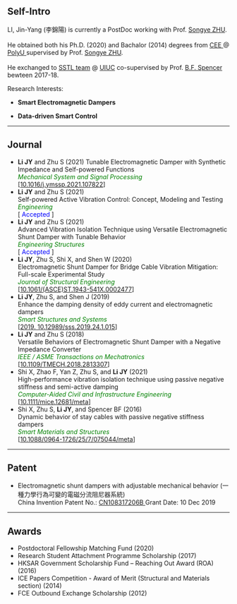 ## Self-Intro

LI, Jin-Yang (李錦陽) is currently a PostDoc working with Prof. <a href="https://songyezhu.wixsite.com/mysite">Songye ZHU</a>.
<br><br>
He obtained both his Ph.D. (2020) and Bachalor (2014) degrees from <a href="https://www.polyu.edu.hk/en/cee/"> CEE </a> @ <a href="https://polyu.edu.hk/"> PolyU </a> supervised by Prof. <a href="https://songyezhu.wixsite.com/mysite">Songye ZHU</a>.
<br><br>
He exchanged to <a href="http://sstl.cee.illinois.edu/li_jinyang/"> SSTL team</a> @ <a href="https://illinois.edu/"> UIUC</a> co-supervised by Prof. <a href="https://cee.illinois.edu/directory/profile/bfs">B.F. Spencer</a> bewteen 2017-18.

Research Interests: <br>
- **Smart Electromagnetic Dampers** <br>

- **Data-driven Smart Control** <br>

---
## Journal
* **Li JY** and Zhu S (2021)
Tunable Electromagnetic Damper with Synthetic Impedance and Self-powered Functions<br>
<span style="color:green">*Mechanical System and Signal Processing*</span> <br>
[<a href="https://doi.org/10.1016/j.ymssp.2021.107822">10.1016/j.ymssp.2021.107822</a>]
* **Li JY** and Zhu S (2021)<br>
Self-powered Active Vibration Control: Concept, Modeling and Testing<br>
<span style="color:green"> *Engineering*</span> <br>
[<span style="color:blue"> Accepted </span>]
* **Li JY** and Zhu S (2021)<br>
Advanced Vibration Isolation Technique using Versatile Electromagnetic Shunt Damper with Tunable Behavior<br>
<span style="color:green"> *Engineering Structures*</span> <br>
[<span style="color:blue"> Accepted </span>]
* **Li JY**, Zhu S, Shi X, and Shen W (2020)<br>
Electromagnetic Shunt Damper for Bridge Cable Vibration Mitigation: Full-scale Experimental Study<br>
<span style="color:green"> *Journal of Structural Engineering*</span> <br>
[<a href="https://ascelibrary.org/doi/full/10.1061/%28ASCE%29ST.1943-541X.0002477">10.1061/(ASCE)ST.1943-541X.0002477</a>]
* **Li JY**, Zhu S, and Shen J (2019)<br>
Enhance the damping density of eddy current and electromagnetic dampers<br>
<span style="color:green"> *Smart Structures and Systems*</span> <br>
[<a href="https://doi.org/10.12989/sss.2019.24.1.015">2019. 10.12989/sss.2019.24.1.015</a>]
* **Li JY** and Zhu S (2018)<br>
Versatile Behaviors of Electromagnetic Shunt Damper with a Negative Impedance Converter<br>
<span style="color:green"> *IEEE / ASME Transactions on Mechatronics*</span> <br>
[<a href="https://ieeexplore.ieee.org/document/8309311">10.1109/TMECH.2018.2813307</a>]
* Shi X, Zhao F, Yan Z, Zhu S, and **Li JY** (2021)<br>
High-performance vibration isolation technique using passive negative stiffness and semi-active damping<br>
<span style="color:green"> *Computer-Aided Civil and Infrastructure Engineering*</span> <br>
[<a href="https://doi.org/10.1111/mice.12681">10.1111/mice.12681/meta</a>]
* Shi X, Zhu S, **Li JY**, and Spencer BF (2016)<br>
Dynamic behavior of stay cables with passive negative stiffness dampers<br>
<span style="color:green"> *Smart Materials and Structures*</span> <br>
[<a href="https://iopscience.iop.org/article/10.1088/0964-1726/25/7/075044/meta">10.1088/0964-1726/25/7/075044/meta</a>]

---

## Patent
* Electromagnetic shunt dampers with adjustable mechanical behavior (一種力學行為可變的電磁分流阻尼器系統)<br>
China Invention Patent No.: <a href="https://patents.google.com/patent/CN108317206B">CN108317206B </a>  Grant Date: 10 Dec 2019

---
## Awards
* Postdoctoral Fellowship Matching Fund (2020)
* Research Student Attachment Programme Scholarship (2017)
* HKSAR Government Scholarship Fund – Reaching Out Award (ROA) (2016)
* ICE Papers Competition - Award of Merit (Structural and Materials section) (2014)
* FCE Outbound Exchange Scholarship (2012)
